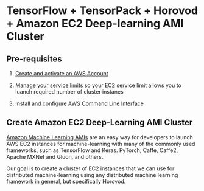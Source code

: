 # TensorFlow + TensorPack + Horovod + Amazon EC2 Deep-learning AMI Cluster

## Pre-requisites
1. [Create and activate an AWS Account](https://aws.amazon.com/premiumsupport/knowledge-center/create-and-activate-aws-account/)

2. [Manage your service limits](https://aws.amazon.com/premiumsupport/knowledge-center/manage-service-limits/) so your EC2 service limit allows you to luanch required number of cluster instanes

3. [Install and configure AWS Command Line Interface](https://docs.aws.amazon.com/cli/latest/userguide/cli-chap-welcome.html)

## Create Amazon EC2 Deep-Learning AMI Cluster

[Amazon Machine Learning AMIs](https://aws.amazon.com/machine-learning/amis/) are an easy way for developers to launch AWS EC2 instances for machine-learning with many of the commonly used frameworks, such as TensorFlow and Keras. PyTorch, Caffe, Caffe2, Apache MXNet and Gluon, and others.

Our goal is to create a cluster of EC2 instances that we can use for distributed machine-learning using any distributed machine learning framework in general, but specifically Horovod. 
